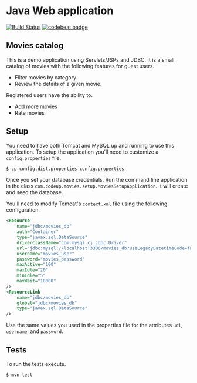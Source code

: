 # Java Web application

[![Build Status](https://travis-ci.org/MontealegreLuis/movies.svg?branch=master)](https://travis-ci.org/MontealegreLuis/movies)
[![codebeat badge](https://codebeat.co/badges/9a9920f0-dbf3-4424-a5dc-e7d429870bdc)](https://codebeat.co/projects/github-com-montealegreluis-movies)

## Movies catalog

This is a demo application using Servlets/JSPs and JDBC. It is a small 
catalog of movies with the following features for guest users.

* Filter movies by category.
* Review the details of a given movie.

Registered users have the ability to.

* Add more movies
* Rate movies

## Setup

You need to have both Tomcat and MySQL up and running to use this 
application. To setup the application you'll need to customize a 
`config.properties` file.

```bash
$ cp config.dist.properties config.properties
```

Once you set your database credentials. Run the command line application
in the class `com.codeup.movies.setup.MoviesSetupApplication`. It will
create and seed the database.

You'll need to modify Tomcat's `context.xml` file using the following
configuration.

```xml
<Resource 
    name="jdbc/movies_db" 
    auth="Container" 
    type="javax.sql.DataSource" 
    driverClassName="com.mysql.cj.jdbc.Driver" 
    url="jdbc:mysql://localhost:3306/movies_db?useLegacyDatetimeCode=false&amp;serverTimezone=UTC"
    username="movies_user" 
    password="movies_password"
    maxActive="100" 
    maxIdle="20" 
    minIdle="5" 
    maxWait="10000"
/>
<ResourceLink 
    name="jdbc/movies_db"
    global="jdbc/movies_db"
    type="javax.sql.DataSource" 
/>
```

Use the same values you used in the properties file for the attributes
`url`, `username`, and `password`.

## Tests

To run the tests execute.

```bash
$ mvn test
```
